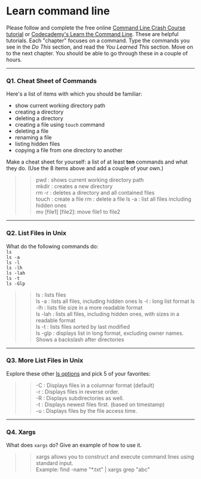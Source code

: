 # Learn command line

Please follow and complete the free online [Command Line Crash Course
tutorial](https://web.archive.org/web/20160708171659/http://cli.learncodethehardway.org/book/) or [Codecademy's Learn the Command Line](https://www.codecademy.com/learn/learn-the-command-line). These are helpful tutorials. Each "chapter" focuses on a command. Type the commands you see in the _Do This_ section, and read the _You Learned This_ section. Move on to the next chapter. You should be able to go through these in a couple of hours.

---

### Q1.  Cheat Sheet of Commands  

Here's a list of items with which you should be familiar:  
* show current working directory path
* creating a directory
* deleting a directory
* creating a file using `touch` command
* deleting a file
* renaming a file
* listing hidden files
* copying a file from one directory to another

Make a cheat sheet for yourself: a list of at least **ten** commands and what they do.  (Use the 8 items above and add a couple of your own.)  

> > pwd : shows current working directory path  
> > mkdir : creates a new directory  
> > rm -r : deletes a directory and all contained files  
> > touch : create a file
> > rm : delete a file
> > ls -a : list all files including hidden ones  
> > mv [file1] [file2]: move file1 to file2

---

### Q2.  List Files in Unix   

What do the following commands do:  
`ls`  
`ls -a`  
`ls -l`  
`ls -lh`  
`ls -lah`  
`ls -t`  
`ls -Glp`  

> > ls : lists files  
> > ls -a : lists all files, including hidden ones
> > ls -l : long list format
> > ls -lh : lists file size in a more readable format  
> > ls -lah : lists all files, including hidden ones, with sizes in a readable format  
> > ls -t : lists files sorted by last modified  
> > ls -glp : displays list in long format, excluding owner names. Shows a backslash after directories  

---

### Q3.  More List Files in Unix  

Explore these other [ls options](http://www.techonthenet.com/unix/basic/ls.php) and pick 5 of your favorites:

> > -C : Displays files in a columnar format (default)  
> > -r : Displays files in reverse order.  
> > -R : Displays subdirectories as well.  
> > -t : Displays newest files first. (based on timestamp)  
> > -u : Displays files by the file access time.  

---

### Q4.  Xargs   

What does `xargs` do? Give an example of how to use it.

> > xargs allows you to construct and execute command lines using standard input.  
> > Example: find -name "*.txt" | xargs grep "abc"

 

